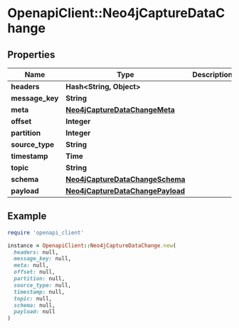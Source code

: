 # OpenapiClient::Neo4jCaptureDataChange

## Properties

| Name | Type | Description | Notes |
| ---- | ---- | ----------- | ----- |
| **headers** | **Hash&lt;String, Object&gt;** |  |  |
| **message_key** | **String** |  |  |
| **meta** | [**Neo4jCaptureDataChangeMeta**](Neo4jCaptureDataChangeMeta.md) |  |  |
| **offset** | **Integer** |  |  |
| **partition** | **Integer** |  |  |
| **source_type** | **String** |  |  |
| **timestamp** | **Time** |  |  |
| **topic** | **String** |  |  |
| **schema** | [**Neo4jCaptureDataChangeSchema**](Neo4jCaptureDataChangeSchema.md) |  |  |
| **payload** | [**Neo4jCaptureDataChangePayload**](Neo4jCaptureDataChangePayload.md) |  |  |

## Example

```ruby
require 'openapi_client'

instance = OpenapiClient::Neo4jCaptureDataChange.new(
  headers: null,
  message_key: null,
  meta: null,
  offset: null,
  partition: null,
  source_type: null,
  timestamp: null,
  topic: null,
  schema: null,
  payload: null
)
```

